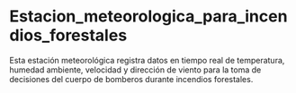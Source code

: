 # Estacion_meteorologica_para_incendios_forestales
Esta estación meteorológica registra datos en tiempo real de temperatura, humedad ambiente, velocidad y dirección de viento para la toma de decisiones del cuerpo de bomberos durante incendios forestales.
